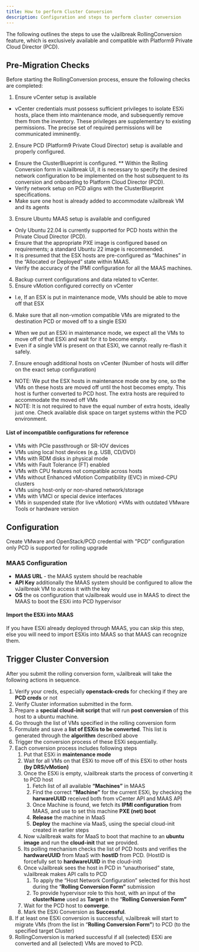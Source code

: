 ```yaml
---
title: How to perform Cluster Conversion
description: Configuration and steps to perform cluster conversion
---
```


The following outlines the steps to use the vJailbreak RollingConversion feature, which is exclusively available and compatible with Platform9 Private Cloud Director (PCD).

## Pre-Migration Checks

Before starting the RollingConversion process, ensure the following checks are completed:

1. Ensure vCenter setup is available
* vCenter credentials must possess sufficient privileges to isolate ESXi hosts, place them into maintenance mode, and subsequently remove them from the inventory. These privileges are supplementary to existing permissions. The precise set of required permissions will be communicated imminently.
2. Ensure PCD (Platform9 Private Cloud Director) setup is available and properly configured.
* Ensure the ClusterBlueprint is configured.
** Within the Rolling Conversion form in vJailbreak UI, it is necessary to specify the desired network configuration to be implemented on the host subsequent to its conversion and onboarding to Platform Cloud Director (PCD).
* Verify network setup on PCD aligns with the ClusterBlueprint specifications.
* Make sure one host is already added to accommodate vJailbreak VM and its agents
3. Ensure Ubuntu MAAS setup is available and configured
* Only Ubuntu 22.04 is currently supported for PCD hosts within the Private Cloud Director (PCD).
* Ensure that the appropriate PXE image is configured based on requirements; a standard Ubuntu 22 image is recommended.
* It is presumed that the ESX hosts are pre-configured as “Machines” in the “Allocated or Deployed” state within MAAS.
* Verify the accuracy of the IPMI configuration for all the MAAS machines.
4. Backup current configurations and data related to vCenter.
5. Ensure vMotion configured correctly on vCenter
* I.e, If an ESX is put in maintenance mode, VMs should be able to move off that ESX
6. Make sure that all non-vmotion compatible VMs are migrated to the destination PCD or moved off to a single ESXI
* When we put an ESXi in maintenance mode, we expect all the VMs to move off of that ESXi and wait for it to become empty. 
* Even if a single VM is present on that ESXI, we cannot really re-flash it safely.
7. Ensure enough additional hosts on vCenter (Number of hosts will differ on the exact setup configuration)
* NOTE: We put the ESX hosts in maintenance mode one by one, so the VMs on these hosts are moved off until the host becomes empty. This host is further converted to PCD host. The extra hosts are required to accommodate the moved off VMs
* NOTE: It is not required to have the equal number of extra hosts, ideally just one.
Check available disk space on target systems within the PCD environment.

#### List of incompatible configurations for reference
* VMs with PCIe passthrough or SR-IOV devices
* VMs using local host devices (e.g. USB, CD/DVD)
* VMs with RDM disks in physical mode
* VMs with Fault Tolerance (FT) enabled
* VMs with CPU features not compatible across hosts
* VMs without Enhanced vMotion Compatibility (EVC) in mixed-CPU clusters
* VMs using host-only or non-shared network/storage
* VMs with VMCI or special device interfaces
* VMs in suspended state (for live vMotion)
*VMs with outdated VMware Tools or hardware version

## Configuration

Create VMware and OpenStack/PCD credential with "PCD" configuration only PCD is supported for rolling upgrade

### MAAS Configuration

* **MAAS URL** - the MAAS system should be reachable
* **API Key** additionally the MAAS system should be configured to allow the vJailbreak VM to access it with the key
* **OS** the os configuration that vJailbreak would use in MAAS to direct the MAAS to boot the ESXi into PCD hypervisor

#### Import the ESXi into MAAS

If you have ESXi already deployed through MAAS, you can skip this step, else you will need to import ESXis into MAAS so that MAAS can recognize them.

## Trigger Cluster Conversion
After you submit the rolling conversion form, vJailbreak will take the following actions in sequence.

1. Verify your creds, especially **openstack-creds** for checking if they are **PCD creds** or not  
2. Verify Cluster information submitted in the form.  
3. Prepare a **special cloud-init script** that will run **post conversion** of this host to a ubuntu machine.  
4. Go through the list of VMs specified in the rolling conversion form  
5. Formulate and save a **list of ESXis to be converted**. This list is generated through the **algorithm** described above  
6. Trigger the conversion process of these ESXi sequentially.  
7. Each conversion process includes following steps  
   1. Put that ESXi in **maintenance mode**  
   2. Wait for all VMs on that ESXi to move off of this ESXi to other hosts **(by DRS/vMotion)**  
   3. Once the ESXi is empty, vJailbreak starts the process of converting it to PCD host  
      1. Fetch list of all available **“Machines”** in MAAS  
      2. Find the correct **“Machine”** for the current ESXi, by checking the **harwareUUID** received both from vCenter API and MAAS API  
      3. Once Machine is found, we fetch its **IPMI configuration** from MAAS, and use to set this machine **PXE (net) boot**  
      4. **Release** the machine in MaaS  
      5. **Deploy** the machine via MaaS, using the special cloud-init created in earlier steps  
   4. Now vJailbreak waits for MaaS to boot that machine to an **ubuntu image** and run the **cloud-init** that we provided.  
   5. Its polling mechanism checks the list of PCD hosts and verifies the **hardwareUUID** from MaaS with **hostID** from PCD. (HostID is forcefully set to **hardwareUUID** in the cloud-init)  
   6. Once vJailbreak sees the host in PCD in “unauthorised” state, vJailbreak makes API calls to PCD  
      1. To apply the “Host Network Configuration” selected for this host during the “**Rolling Conversion Form”** submission  
      2. To provide hypervisor role to this host, with an input of the **clusterName** used as **Target** in the “**Rolling Conversion Form”**  
   7. Wait for the PCD host to **converge**.  
   8. Mark the ESXi Conversion as **Successful**.  
8. If at least one ESXi conversion is successful, vJailbreak will start to migrate VMs (from the list in “**Rolling Conversion Form”**) to PCD (to the specified target Cluster)  
9. RollingConversion is marked successful if all (selected) ESXi are converted and all (selected) VMs are moved to PCD.